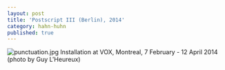 ```yaml
---
layout: post
title: 'Postscript III (Berlin), 2014'
category: hahn-huhn
published: true
---
```


![punctuation.jpg]({{site.baseurl}}/assets/img/2016_Postscript_III_V_Berlin_01.jpg)
Installation at VOX, Montreal, 7 February - 12 April 2014 (photo by Guy L'Heureux)
